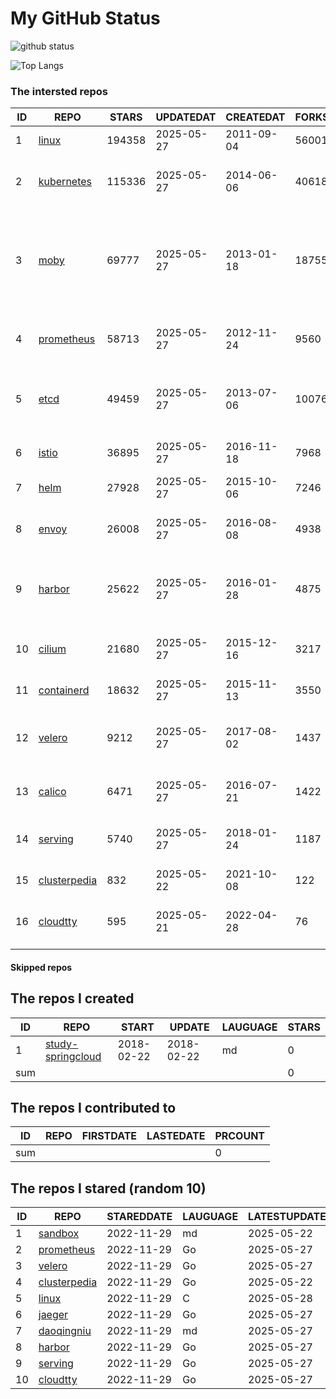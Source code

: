 # My GitHub Status

<img src="https://github-readme-stats-1.yihong0618.vercel.app/api?username=daoqingniu&show_icons=true&&&hide_title=true&count_private=true" alt="github status" />

![Top Langs](https://github-readme-stats-1.yihong0618.vercel.app/api/top-langs/?username=daoqingniu&layout=compact)

<!--START_SECTION:github_repos-->
### The intersted repos
| ID |                              REPO                               | STARS  | UPDATEDAT  | CREATEDAT  | FORKSCOUNT |                                                DESCRIPTIONS                                                |
|----|-----------------------------------------------------------------|--------|------------|------------|------------|------------------------------------------------------------------------------------------------------------|
|  1 | [linux](https://github.com/torvalds/linux)                      | 194358 | 2025-05-27 | 2011-09-04 |      56001 | Linux kernel source tree                                                                                   |
|  2 | [kubernetes](https://github.com/kubernetes/kubernetes)          | 115336 | 2025-05-27 | 2014-06-06 |      40618 | Production-Grade Container Scheduling and Management                                                       |
|  3 | [moby](https://github.com/moby/moby)                            |  69777 | 2025-05-27 | 2013-01-18 |      18755 | The Moby Project - a collaborative project for the container ecosystem to assemble container-based systems |
|  4 | [prometheus](https://github.com/prometheus/prometheus)          |  58713 | 2025-05-27 | 2012-11-24 |       9560 | The Prometheus monitoring system and time series database.                                                 |
|  5 | [etcd](https://github.com/etcd-io/etcd)                         |  49459 | 2025-05-27 | 2013-07-06 |      10076 | Distributed reliable key-value store for the most critical data of a distributed system                    |
|  6 | [istio](https://github.com/istio/istio)                         |  36895 | 2025-05-27 | 2016-11-18 |       7968 | Connect, secure, control, and observe services.                                                            |
|  7 | [helm](https://github.com/helm/helm)                            |  27928 | 2025-05-27 | 2015-10-06 |       7246 | The Kubernetes Package Manager                                                                             |
|  8 | [envoy](https://github.com/envoyproxy/envoy)                    |  26008 | 2025-05-27 | 2016-08-08 |       4938 | Cloud-native high-performance edge/middle/service proxy                                                    |
|  9 | [harbor](https://github.com/goharbor/harbor)                    |  25622 | 2025-05-27 | 2016-01-28 |       4875 | An open source trusted cloud native registry project that stores, signs, and scans content.                |
| 10 | [cilium](https://github.com/cilium/cilium)                      |  21680 | 2025-05-27 | 2015-12-16 |       3217 | eBPF-based Networking, Security, and Observability                                                         |
| 11 | [containerd](https://github.com/containerd/containerd)          |  18632 | 2025-05-27 | 2015-11-13 |       3550 | An open and reliable container runtime                                                                     |
| 12 | [velero](https://github.com/vmware-tanzu/velero)                |   9212 | 2025-05-27 | 2017-08-02 |       1437 | Backup and migrate Kubernetes applications and their persistent volumes                                    |
| 13 | [calico](https://github.com/projectcalico/calico)               |   6471 | 2025-05-27 | 2016-07-21 |       1422 | Cloud native networking and network security                                                               |
| 14 | [serving](https://github.com/knative/serving)                   |   5740 | 2025-05-27 | 2018-01-24 |       1187 | Kubernetes-based, scale-to-zero, request-driven compute                                                    |
| 15 | [clusterpedia](https://github.com/clusterpedia-io/clusterpedia) |    832 | 2025-05-22 | 2021-10-08 |        122 | The Encyclopedia of Kubernetes clusters                                                                    |
| 16 | [cloudtty](https://github.com/cloudtty/cloudtty)                |    595 | 2025-05-21 | 2022-04-28 |         76 | A Friendly Kubernetes CloudShell (Web Terminal) !                                                          |



#### Skipped repos
<!--END_SECTION:github_repos-->

<!--START_SECTION:my_github-->
## The repos I created
| ID  |                                 REPO                                 |   START    |   UPDATE   | LAUGUAGE | STARS |
|-----|----------------------------------------------------------------------|------------|------------|----------|-------|
|   1 | [study-springcloud](https://github.com/daoqingniu/study-springcloud) | 2018-02-22 | 2018-02-22 | md       |     0 |
| sum |                                                                      |            |            |          |     0 |

## The repos I contributed to
| ID  | REPO | FIRSTDATE | LASTEDATE | PRCOUNT |
|-----|------|-----------|-----------|---------|
| sum |      |           |           |       0 |

## The repos I stared (random 10)
| ID |                              REPO                               | STAREDDATE | LAUGUAGE | LATESTUPDATE |
|----|-----------------------------------------------------------------|------------|----------|--------------|
|  1 | [sandbox](https://github.com/cncf/sandbox)                      | 2022-11-29 | md       | 2025-05-22   |
|  2 | [prometheus](https://github.com/prometheus/prometheus)          | 2022-11-29 | Go       | 2025-05-27   |
|  3 | [velero](https://github.com/vmware-tanzu/velero)                | 2022-11-29 | Go       | 2025-05-27   |
|  4 | [clusterpedia](https://github.com/clusterpedia-io/clusterpedia) | 2022-11-29 | Go       | 2025-05-22   |
|  5 | [linux](https://github.com/torvalds/linux)                      | 2022-11-29 | C        | 2025-05-28   |
|  6 | [jaeger](https://github.com/jaegertracing/jaeger)               | 2022-11-29 | Go       | 2025-05-27   |
|  7 | [daoqingniu](https://github.com/daoqingniu/daoqingniu)          | 2022-11-29 | md       | 2025-05-27   |
|  8 | [harbor](https://github.com/goharbor/harbor)                    | 2022-11-29 | Go       | 2025-05-27   |
|  9 | [serving](https://github.com/knative/serving)                   | 2022-11-29 | Go       | 2025-05-27   |
| 10 | [cloudtty](https://github.com/cloudtty/cloudtty)                | 2022-11-29 | Go       | 2025-05-27   |

<!--END_SECTION:my_github-->
